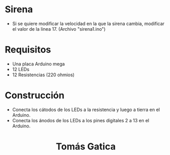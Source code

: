 # Sirena 
- Si se quiere modificar la velocidad en la que la sirena cambia, modificar el valor de la linea 17. (Archivo "sirena1.ino")

# Requisitos
- Una placa Arduino mega
- 12 LEDs
- 12 Resistencias (220 ohmios)

# Construcción 
- Conecta los cátodos de los LEDs a la resistencia y luego a tierra en el Arduino.
- Conecta los ánodos de los LEDs a los pines digitales 2 a 13 en el Arduino.

<h1 align="center">Tomás Gatica</h1>
